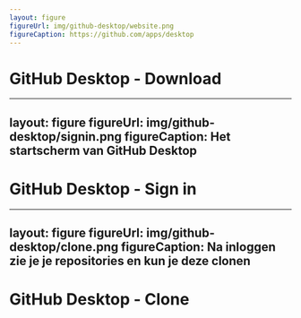 ```yaml
---
layout: figure
figureUrl: img/github-desktop/website.png
figureCaption: https://github.com/apps/desktop
---
```


# GitHub Desktop - Download

---
layout: figure
figureUrl: img/github-desktop/signin.png
figureCaption: Het startscherm van GitHub Desktop
---

# GitHub Desktop - Sign in

---
layout: figure
figureUrl: img/github-desktop/clone.png
figureCaption: Na inloggen zie je je repositories en kun je deze clonen
---

# GitHub Desktop - Clone
